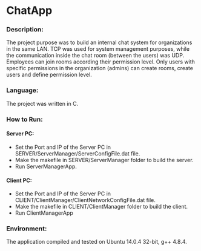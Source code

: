# ChatApp

### Description: 
The project purpose was to build an internal chat system for organizations in the same LAN.
TCP was used for system management purposes, while the communication inside the chat room (between the users) was UDP.
Employees can join rooms according their permission level. Only users with specific permissions in the organization (admins) can create rooms, create users and define permission level.

### Language: 
The project was written in C.

### How to Run:
#### Server PC:
  - Set the Port and IP of the Server PC in SERVER/ServerManager/ServerConfigFile.dat file.
  - Make the makefile in SERVER/ServerManager folder to build the server.
  - Run ServerManagerApp.	
#### Client PC:
  - Set the Port and IP of the Server PC in CLIENT/ClientManager/ClientNetworkConfigFile.dat file.
  - Make the makefile in CLIENT/ClientManager folder to build the client.
  - Run ClientManagerApp

### Environment: 
The application compiled and tested on Ubuntu 14.0.4 32-bit, g++ 4.8.4.
